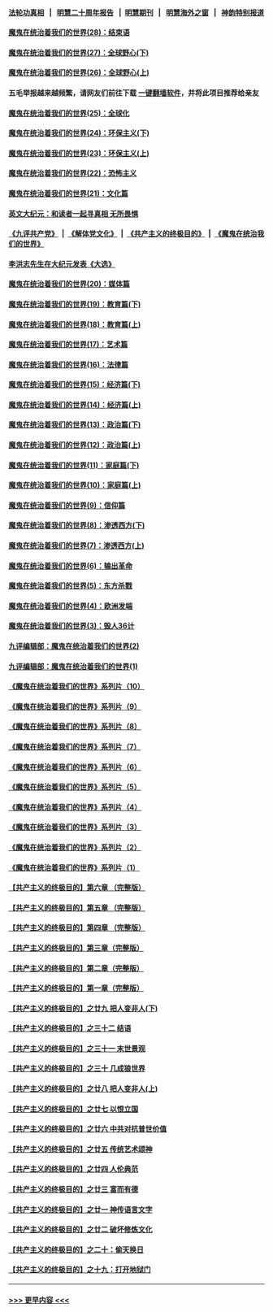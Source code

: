 #### [法轮功真相](https://github.com/gfw-breaker/truth/blob/master/README.md?t=0) &nbsp;&nbsp;|&nbsp;&nbsp; [明慧二十周年报告](https://github.com/gfw-breaker/mh-reports/blob/master/README.md?t=0) &nbsp;&nbsp;|&nbsp;&nbsp;[明慧期刊](https://github.com/gfw-breaker/mh-qikan) &nbsp;&nbsp;|&nbsp;&nbsp; [明慧海外之窗](https://github.com/gfw-breaker/mh-news/blob/master/README.md?t=0) &nbsp;&nbsp;|&nbsp;&nbsp; [神韵特别报道](https://github.com/gfw-breaker/mh-news/blob/master/shenyun.md?t=0)
#### [魔鬼在统治着我们的世界(28)：结束语](../pages/nsc422/n10936246.md?t=06161402) 
#### [魔鬼在统治着我们的世界(27)：全球野心(下)](../pages/nsc422/n10928319.md?t=06161402) 
#### [魔鬼在统治着我们的世界(26)：全球野心(上)](../pages/nsc422/n10900318.md?t=06161402) 
#### 五毛举报越来越频繁，请网友们前往下载 [一键翻墙软件](https://github.com/gfw-breaker/ssr-accounts)，并将此项目推荐给亲友
#### [魔鬼在统治着我们的世界(25)：全球化](../pages/nsc422/n10788205.md?t=06161402) 
#### [魔鬼在统治着我们的世界(24)：环保主义(下)](../pages/nsc422/n10695307.md?t=06161402) 
#### [魔鬼在统治着我们的世界(23)：环保主义(上)](../pages/nsc422/n10688613.md?t=06161402) 
#### [魔鬼在统治着我们的世界(22)：恐怖主义](../pages/nsc422/n10614727.md?t=06161402) 
#### [魔鬼在统治着我们的世界(21)：文化篇](../pages/nsc422/n10597706.md?t=06161402) 
#### [英文大纪元：和读者一起寻真相 无所畏惧](../pages/nsc422/n12542027.md?t=06161402) 
#### [《九评共产党》](https://github.com/begood0513/9ping.md/blob/master/README.md) &nbsp;|&nbsp; [《解体党文化》](../../../../jtdwh.md/blob/master/README.md)  &nbsp;|&nbsp; [《共产主义的终极目的》](../../../../gczydzjmd.md/blob/master/README.md) &nbsp;|&nbsp; [《魔鬼在统治我们的世界》](../../../../mgztzwmdsj.md/blob/master/README.md) 
#### [李洪志先生在大纪元发表《大选》](../pages/nsc422/n12534746.md?t=06161402) 
#### [魔鬼在统治着我们的世界(20)：媒体篇](../pages/nsc422/n10586579.md?t=06161402) 
#### [魔鬼在统治着我们的世界(19)：教育篇(下)](../pages/nsc422/n10564808.md?t=06161402) 
#### [魔鬼在统治着我们的世界(18)：教育篇(上)](../pages/nsc422/n10526970.md?t=06161402) 
#### [魔鬼在统治着我们的世界(17)：艺术篇](../pages/nsc422/n10499093.md?t=06161402) 
#### [魔鬼在统治着我们的世界(16)：法律篇](../pages/nsc422/n10485969.md?t=06161402) 
#### [魔鬼在统治着我们的世界(15)：经济篇(下)](../pages/nsc422/n10469975.md?t=06161402) 
#### [魔鬼在统治着我们的世界(14)：经济篇(上)](../pages/nsc422/n10457370.md?t=06161402) 
#### [魔鬼在统治着我们的世界(13)：政治篇(下)](../pages/nsc422/n10448270.md?t=06161402) 
#### [魔鬼在统治着我们的世界(12)：政治篇(上)](../pages/nsc422/n10444576.md?t=06161402) 
#### [魔鬼在统治着我们的世界(11)：家庭篇(下)](../pages/nsc422/n10440961.md?t=06161402) 
#### [魔鬼在统治着我们的世界(10)：家庭篇(上)](../pages/nsc422/n10435448.md?t=06161402) 
#### [魔鬼在统治着我们的世界(9)：信仰篇](../pages/nsc422/n10432159.md?t=06161402) 
#### [魔鬼在统治着我们的世界(8)：渗透西方(下)](../pages/nsc422/n10429603.md?t=06161402) 
#### [魔鬼在统治着我们的世界(7)：渗透西方(上)](../pages/nsc422/n10426013.md?t=06161402) 
#### [魔鬼在统治着我们的世界(6)：输出革命](../pages/nsc422/n10421536.md?t=06161402) 
#### [魔鬼在统治着我们的世界(5)：东方杀戮](../pages/nsc422/n10417707.md?t=06161402) 
#### [魔鬼在统治着我们的世界(4)：欧洲发端](../pages/nsc422/n10414890.md?t=06161402) 
#### [魔鬼在统治着我们的世界(3)：毁人36计](../pages/nsc422/n10411583.md?t=06161402) 
#### [九评编辑部：魔鬼在统治着我们的世界(2)](../pages/nsc422/n10410036.md?t=06161402) 
#### [九评编辑部：魔鬼在统治着我们的世界(1)](../pages/nsc422/n10406825.md?t=06161402) 
#### [《魔鬼在统治着我们的世界》系列片（10）](../pages/nsc422/n12292670.md?t=06161402) 
#### [《魔鬼在统治着我们的世界》系列片（9）](../pages/nsc422/n12290859.md?t=06161402) 
#### [《魔鬼在统治着我们的世界》系列片（8）](../pages/nsc422/n12287445.md?t=06161402) 
#### [《魔鬼在统治着我们的世界》系列片（7）](../pages/nsc422/n12283425.md?t=06161402) 
#### [《魔鬼在统治着我们的世界》系列片（6）](../pages/nsc422/n12282314.md?t=06161402) 
#### [《魔鬼在统治着我们的世界》系列片（5）](../pages/nsc422/n12281419.md?t=06161402) 
#### [《魔鬼在统治着我们的世界》系列片（4）](../pages/nsc422/n12274024.md?t=06161402) 
#### [《魔鬼在统治着我们的世界》系列片（3）](../pages/nsc422/n12271322.md?t=06161402) 
#### [《魔鬼在统治着我们的世界》系列片（2）](../pages/nsc422/n12269049.md?t=06161402) 
#### [《魔鬼在统治着我们的世界》系列片（1）](../pages/nsc422/n12267575.md?t=06161402) 
#### [【共产主义的终极目的】第六章 （完整版）](../pages/nsc422/n11428913.md?t=06161402) 
#### [【共产主义的终极目的】第五章 （完整版）](../pages/nsc422/n11428912.md?t=06161402) 
#### [【共产主义的终极目的】第四章 （完整版）](../pages/nsc422/n11428907.md?t=06161402) 
#### [【共产主义的终极目的】第三章（完整版）](../pages/nsc422/n11428848.md?t=06161402) 
#### [【共产主义的终极目的】第二章（完整版）](../pages/nsc422/n11428831.md?t=06161402) 
#### [【共产主义的终极目的】第一章（完整版）](../pages/nsc422/n11417651.md?t=06161402) 
#### [【共产主义的终极目的】之廿九 把人变非人(下)](../pages/nsc422/n11344140.md?t=06161402) 
#### [【共产主义的终极目的】之三十二 结语](../pages/nsc422/n11360535.md?t=06161402) 
#### [【共产主义的终极目的】之三十一 末世景观](../pages/nsc422/n11351129.md?t=06161402) 
#### [【共产主义的终极目的】之三十 几成狼世界](../pages/nsc422/n11348280.md?t=06161402) 
#### [【共产主义的终极目的】之廿八 把人变非人(上)](../pages/nsc422/n11340492.md?t=06161402) 
#### [【共产主义的终极目的】之廿七 以恨立国](../pages/nsc422/n11336944.md?t=06161402) 
#### [【共产主义的终极目的】之廿六 中共对抗普世价值](../pages/nsc422/n11324785.md?t=06161402) 
#### [【共产主义的终极目的】之廿五 传统艺术颂神](../pages/nsc422/n11296396.md?t=06161402) 
#### [【共产主义的终极目的】之廿四 人伦典范](../pages/nsc422/n11296397.md?t=06161402) 
#### [【共产主义的终极目的】之廿三 富而有德](../pages/nsc422/n11283598.md?t=06161402) 
#### [【共产主义的终极目的】之廿一 神传语言文字](../pages/nsc422/n11263265.md?t=06161402) 
#### [【共产主义的终极目的】之廿二 破坏修炼文化](../pages/nsc422/n11245728.md?t=06161402) 
#### [【共产主义的终极目的】之二十：偷天换日](../pages/nsc422/n11238846.md?t=06161402) 
#### [【共产主义的终极目的】之十九：打开地狱门](../pages/nsc422/n11206376.md?t=06161402) 

----
#### [ >>> 更早内容 <<< ](../indexes/nsc422-earlier.md)
